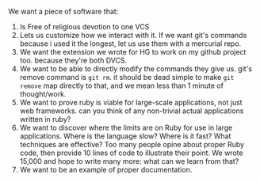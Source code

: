 We want a piece of software that:
  1) Is Free of religious devotion to one VCS
  2) Lets us customize how we interact with it. If we want git's commands because i used it the longest, let us use them with a mercurial repo.
  3) We want the extension we wrote for HG to work on my github project too. because they're both DVCS.
  4) We want to be able to directly modify the commands they give us. git's remove command is `git rm`. it should be dead simple to make `git remove` map directly to that, and we mean less than 1 minute of thought/work.
  5) We want to prove ruby is viable for large-scale applications, not just web frameworks. can you think of any non-trivial actual applications written in ruby?
  6) We want to discover where the limits are on Ruby for use in large applications. Where is the language slow? Where is it fast? What techniques are effective? Too many people opine about proper Ruby code, then provide 10 lines of code to illustrate their point. We wrote 15,000 and hope to write many more: what can we learn from that?
  7) We want to be an example of proper documentation.
